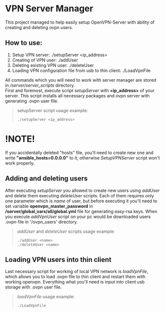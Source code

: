 # VPN Server Manager

This project managed to help easily setup OpenVPN-Server with ability of creating and deleting ovpn users.

## How to use:

1. Setup VPN server: ./setupServer <ip_address>
2. Creating of VPN user: ./addUser <name>
3. Deleting existing VPN user: ./deleteUser <name>
4. Loading VPN configuration file from usb to thin client: ./LoadVpnFile

All commands which you will need to work with server manager are stored in _/server/server_scripts_ directory.  
First and foremost, execute script _setupServer_ with **<ip_address>** of your server.
This script installs all necessary packages and ovpn server with generating .ovpn user file.

> setupServer script usage example:  
>  
> `./setupServer <ip_address>`

# !NOTE!
If you accidentally deleted \"hosts\" file, you'll need to create new one and write **\"ansible_hosts=0.0.0.0\"** to it, 
otherwise _SetupVPNServer_ script won't work properly.

## Adding and deleting users

After executing _setupServer_ you allowed to create new users using _addUser_ and delete them executing
_deleteUser_ scripts. Each of them requires only one parameter which is _name_ of user, but before executing it you'll need
to set variable **openvpn_master_password** in **/server/global_vars/all/global.yml** file for generating easy-rsa keys. 
When you execute _addVpnUser_ script on your pc would be downloaded users _.ovpn_ file in '/ovpn_users' directory.

>_addUser_ and _deleteUser_ scripts usage example:
>  
>`./addUser <name>`  
>`./deleteUser <name>`

  
## Loading VPN users into thin client
  
Last necessary script for working of local VPN network is _loadVpnFile_, which allows you to load .ovpn file to thin client and
restart them with working openvpn. Everything what you'll need is input into client usb storage with .ovpn user file.

>_loadVpnFile_ usage example:
>
>`./LoadVpnFile`
 
